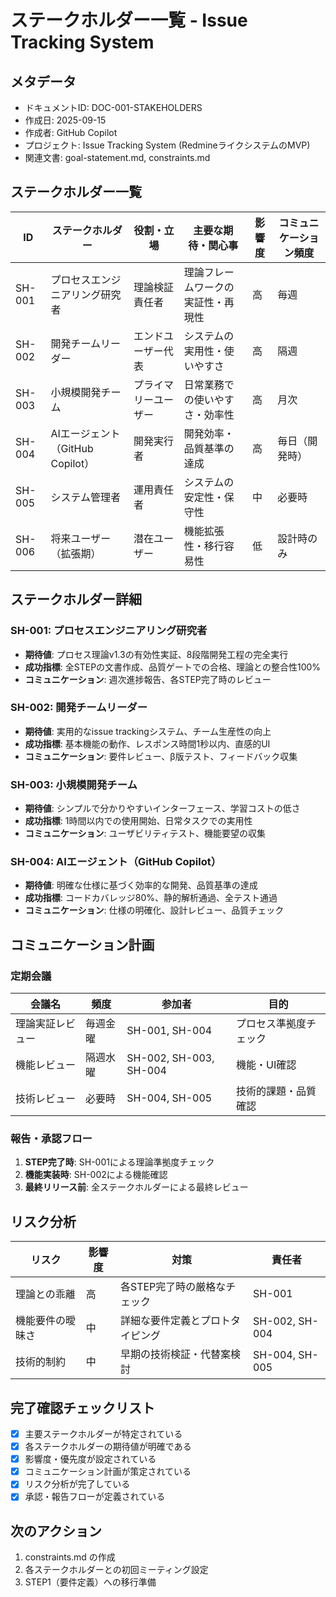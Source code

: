 # ステークホルダー一覧 - Issue Tracking System

## メタデータ

- ドキュメントID: DOC-001-STAKEHOLDERS
- 作成日: 2025-09-15
- 作成者: GitHub Copilot
- プロジェクト: Issue Tracking System (RedmineライクシステムのMVP)
- 関連文書: goal-statement.md, constraints.md

## ステークホルダー一覧

| ID | ステークホルダー | 役割・立場 | 主要な期待・関心事 | 影響度 | コミュニケーション頻度 |
|----|------------------|------------|-------------------|---------|----------------------|
| SH-001 | プロセスエンジニアリング研究者 | 理論検証責任者 | 理論フレームワークの実証性・再現性 | 高 | 毎週 |
| SH-002 | 開発チームリーダー | エンドユーザー代表 | システムの実用性・使いやすさ | 高 | 隔週 |
| SH-003 | 小規模開発チーム | プライマリーユーザー | 日常業務での使いやすさ・効率性 | 高 | 月次 |
| SH-004 | AIエージェント（GitHub Copilot） | 開発実行者 | 開発効率・品質基準の達成 | 高 | 毎日（開発時） |
| SH-005 | システム管理者 | 運用責任者 | システムの安定性・保守性 | 中 | 必要時 |
| SH-006 | 将来ユーザー（拡張期） | 潜在ユーザー | 機能拡張性・移行容易性 | 低 | 設計時のみ |

## ステークホルダー詳細

### SH-001: プロセスエンジニアリング研究者

- **期待値**: プロセス理論v1.3の有効性実証、8段階開発工程の完全実行
- **成功指標**: 全STEPの文書作成、品質ゲートでの合格、理論との整合性100%
- **コミュニケーション**: 週次進捗報告、各STEP完了時のレビュー

### SH-002: 開発チームリーダー  

- **期待値**: 実用的なissue trackingシステム、チーム生産性の向上
- **成功指標**: 基本機能の動作、レスポンス時間1秒以内、直感的UI
- **コミュニケーション**: 要件レビュー、β版テスト、フィードバック収集

### SH-003: 小規模開発チーム

- **期待値**: シンプルで分かりやすいインターフェース、学習コストの低さ
- **成功指標**: 1時間以内での使用開始、日常タスクでの実用性
- **コミュニケーション**: ユーザビリティテスト、機能要望の収集

### SH-004: AIエージェント（GitHub Copilot）

- **期待値**: 明確な仕様に基づく効率的な開発、品質基準の達成
- **成功指標**: コードカバレッジ80%、静的解析通過、全テスト通過
- **コミュニケーション**: 仕様の明確化、設計レビュー、品質チェック

## コミュニケーション計画

### 定期会議

| 会議名 | 頻度 | 参加者 | 目的 |
|--------|------|---------|------|
| 理論実証レビュー | 毎週金曜 | SH-001, SH-004 | プロセス準拠度チェック |
| 機能レビュー | 隔週水曜 | SH-002, SH-003, SH-004 | 機能・UI確認 |
| 技術レビュー | 必要時 | SH-004, SH-005 | 技術的課題・品質確認 |

### 報告・承認フロー

1. **STEP完了時**: SH-001による理論準拠度チェック
2. **機能実装時**: SH-002による機能確認
3. **最終リリース前**: 全ステークホルダーによる最終レビュー

## リスク分析

| リスク | 影響度 | 対策 | 責任者 |
|--------|---------|------|--------|
| 理論との乖離 | 高 | 各STEP完了時の厳格なチェック | SH-001 |
| 機能要件の曖昧さ | 中 | 詳細な要件定義とプロトタイピング | SH-002, SH-004 |
| 技術的制約 | 中 | 早期の技術検証・代替案検討 | SH-004, SH-005 |

## 完了確認チェックリスト

- [x] 主要ステークホルダーが特定されている
- [x] 各ステークホルダーの期待値が明確である
- [x] 影響度・優先度が設定されている
- [x] コミュニケーション計画が策定されている
- [x] リスク分析が完了している
- [x] 承認・報告フローが定義されている

## 次のアクション

1. constraints.md の作成
2. 各ステークホルダーとの初回ミーティング設定
3. STEP1（要件定義）への移行準備